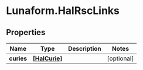 # Lunaform.HalRscLinks

## Properties
Name | Type | Description | Notes
------------ | ------------- | ------------- | -------------
**curies** | [**[HalCurie]**](HalCurie.md) |  | [optional] 


